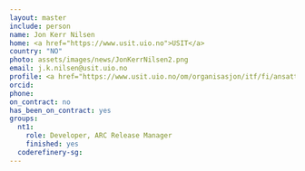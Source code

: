 ```yaml
---
layout: master
include: person
name: Jon Kerr Nilsen
home: <a href="https://www.usit.uio.no">USIT</a>
country: "NO"
photo: assets/images/news/JonKerrNilsen2.png
email: j.k.nilsen@usit.uio.no
profile: <a href="https://www.usit.uio.no/om/organisasjon/itf/fi/ansatte/jonkni/">USIT Profile</a>
orcid:
phone:
on_contract: no
has_been_on_contract: yes
groups:
  nt1:
    role: Developer, ARC Release Manager
    finished: yes   
  coderefinery-sg:
---
```

